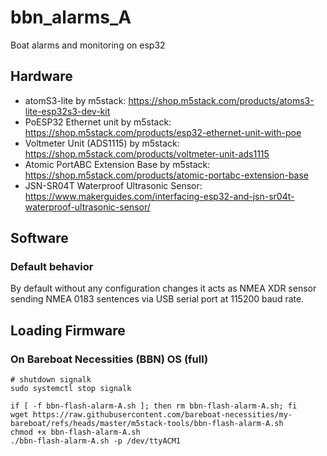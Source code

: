 # bbn_alarms_A
Boat alarms and monitoring on esp32

## Hardware

- atomS3-lite by m5stack:  https://shop.m5stack.com/products/atoms3-lite-esp32s3-dev-kit
- PoESP32 Ethernet unit by m5stack:  https://shop.m5stack.com/products/esp32-ethernet-unit-with-poe
- Voltmeter Unit (ADS1115) by m5stack:  https://shop.m5stack.com/products/voltmeter-unit-ads1115
- Atomic PortABC Extension Base by m5stack:  https://shop.m5stack.com/products/atomic-portabc-extension-base
- JSN-SR04T Waterproof Ultrasonic Sensor:  https://www.makerguides.com/interfacing-esp32-and-jsn-sr04t-waterproof-ultrasonic-sensor/

## Software

### Default behavior

By default without any configuration changes it acts as NMEA XDR sensor sending NMEA 0183 sentences via USB serial port at 115200 baud rate.


## Loading Firmware

### On Bareboat Necessities (BBN) OS (full)

````
# shutdown signalk
sudo systemctl stop signalk

if [ -f bbn-flash-alarm-A.sh ]; then rm bbn-flash-alarm-A.sh; fi
wget https://raw.githubusercontent.com/bareboat-necessities/my-bareboat/refs/heads/master/m5stack-tools/bbn-flash-alarm-A.sh
chmod +x bbn-flash-alarm-A.sh 
./bbn-flash-alarm-A.sh -p /dev/ttyACM1

````
